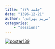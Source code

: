 ```yaml
---
title: "جلسه ۱۳۹"
date: "1396-12-21"
author: "مریم بهزادی"
categories:
    - "sessions"
---
```

[![poster139](../../img/poster139.jpg)](../../img/poster139.jpg)